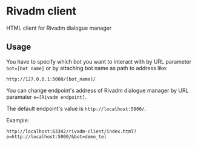 # Rivadm client

HTML client for Rivadm dialogue manager 


## Usage
You have to specify which bot you want to interact with by URL parameter ``bot=[bot name]`` or by attaching bot name as path to address like:

    http://127.0.0.1:5000/[bot_name]/

You can change endpoint's address of Rivadm dialogue manager by URL paramater ``e=[Rivadm endpoint]``.

The default endpoint's value is ``http://localhost:5000/``.

Example: 

    http://localhost:63342/rivadm-client/index.html?e=http://localhost:5000/&bot=demo_tel
    